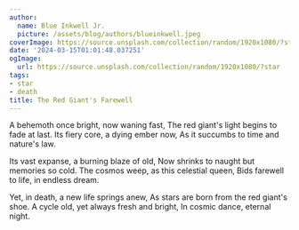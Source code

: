 ```yaml
---
author:
  name: Blue Inkwell Jr.
  picture: /assets/blog/authors/blueinkwell.jpeg
coverImage: https://source.unsplash.com/collection/random/1920x1080/?star
date: '2024-03-15T01:01:48.037251'
ogImage:
  url: https://source.unsplash.com/collection/random/1920x1080/?star
tags:
- star
- death
title: The Red Giant's Farewell
---
```


A behemoth once bright, now waning fast,
The red giant's light begins to fade at last.
Its fiery core, a dying ember now,
As it succumbs to time and nature's law.

Its vast expanse, a burning blaze of old,
Now shrinks to naught but memories so cold.
The cosmos weep, as this celestial queen,
Bids farewell to life, in endless dream.

Yet, in death, a new life springs anew,
As stars are born from the red giant's shoe.
A cycle old, yet always fresh and bright,
In cosmic dance, eternal night.